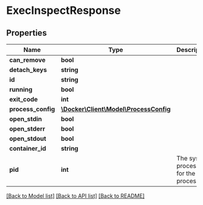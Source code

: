 # ExecInspectResponse

## Properties
Name | Type | Description | Notes
------------ | ------------- | ------------- | -------------
**can_remove** | **bool** |  | [optional] 
**detach_keys** | **string** |  | [optional] 
**id** | **string** |  | [optional] 
**running** | **bool** |  | [optional] 
**exit_code** | **int** |  | [optional] 
**process_config** | [**\Docker\Client\Model\ProcessConfig**](ProcessConfig.md) |  | [optional] 
**open_stdin** | **bool** |  | [optional] 
**open_stderr** | **bool** |  | [optional] 
**open_stdout** | **bool** |  | [optional] 
**container_id** | **string** |  | [optional] 
**pid** | **int** | The system process ID for the exec process. | [optional] 

[[Back to Model list]](../../README.md#documentation-for-models) [[Back to API list]](../../README.md#documentation-for-api-endpoints) [[Back to README]](../../README.md)

